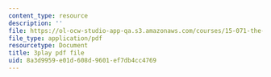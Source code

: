 ```yaml
---
content_type: resource
description: ''
file: https://ol-ocw-studio-app-qa.s3.amazonaws.com/courses/15-071-the-analytics-edge-spring-2017/8a3d9959e01d608d9601ef7db4cc4769_GPOUGpF-Sno.pdf
file_type: application/pdf
resourcetype: Document
title: 3play pdf file
uid: 8a3d9959-e01d-608d-9601-ef7db4cc4769
---
```

